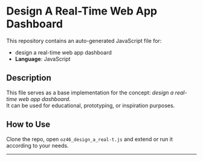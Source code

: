 # Design A Real-Time Web App Dashboard

This repository contains an auto-generated JavaScript file for:

- design a real-time web app dashboard
- **Language**: JavaScript

## Description

This file serves as a base implementation for the concept: *design a real-time web app dashboard*.  
It can be used for educational, prototyping, or inspiration purposes.

## How to Use

Clone the repo, open `oz46_design_a_real-t.js` and extend or run it according to your needs.

---



